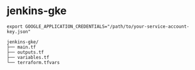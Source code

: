 # jenkins-gke

```
export GOOGLE_APPLICATION_CREDENTIALS="/path/to/your-service-account-key.json"
```

```
jenkins-gke/
├── main.tf
├── outputs.tf
├── variables.tf
└── terraform.tfvars

```
